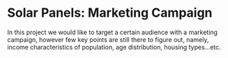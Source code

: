 # Solar Panels: Marketing Campaign

In this project we would like to target a certain audience with a marketing campaign, however few key points are still there to figure out, namely, income characteristics of population, age distribution, housing types...etc.
